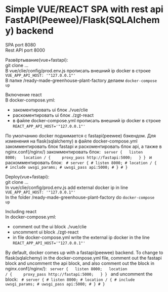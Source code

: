 # Simple VUE/REACT SPA with rest api FastAPI(Peewee)/Flask(SQLAlchemy) backend 

SPA port 8080<br/>
Rest API port 8000

Развёртывание(vue+fastapi):<br/>
git clone ...<br/>
В vue/clie/config/prod.env.js прописать внешний ip docker в строке <code>VUE_APP_API_HOST: '"127.0.0.1"'</code><br/>
В папке /ready-made-greenhouse-plant-factory делаем <code>docker-compose up</code><br/>

Включение react<br/>
В docker-compose.yml:<br/>
- закоментировать ui блок ./vue/clie<br/>
- раскоментировать ui блок ./zgt-react<br/>
- в файле docker-compose.yml прописать внешний ip docker в строке <code>REACT_APP_API_HOST='"127.0.0.1"'</code><br/>

По умолчанию docker поднимается с fastapi(peewee) бэкендом. Для изменения на flask(sqlalchemy) в файле docker-compose.yml закомментировать блок fastapi и раскоментировать блок api, а также в nginx.conf(/nginx/) закомментировать блок:
<code>
server {
&nbsp;&nbsp;listen 8000;
&nbsp;&nbsp;location / {
&nbsp;&nbsp;&nbsp;&nbsp;proxy_pass http://fastapi:5000;
&nbsp;&nbsp;}
}
</code>
и раскомментировать блок:
<code>
\# server {
\#   listen 8000;
\#     location / {
\#       include uwsgi_params;
\#       uwsgi_pass api:5000;
\#    }
\# }
</code>

Deploy(vue+fastapi):<br/>
git clone ...<br/>
In vue/clie/config/prod.env.js add external docker ip in line <code>VUE_APP_API_HOST: '"127.0.0.1"'</code><br/>
In the folder /ready-made-greenhouse-plant-factory do <code>docker-compose up</code><br/>

Including react<br/>
In docker-compose.yml:<br/>
- comment out the ui block ./vue/clie<br/>
- uncomment ui block ./zgt-react<br/>
- in file docker-compose.yml write the external ip docker in the line <code>REACT_APP_API_HOST='"127.0.0.1"'</code><br/>

By default, docker comes up with a fastapi(peewee) backend. To change to flask(sqlalchemy) in the docker-compose.yml file, comment out the fastapi block and uncomment the api block, and also comment out the block in nginx.conf(/nginx/):
<code>
server {
&nbsp;&nbsp;listen 8000;
&nbsp;&nbsp;location / {
&nbsp;&nbsp;&nbsp;&nbsp;proxy_pass http://fastapi:5000;
&nbsp;&nbsp;}
}
</code>
and uncomment the block:
<code>
\# server {
\#   listen 8000;
\#     location / {
\#       include uwsgi_params;
\#       uwsgi_pass api:5000;
\#    }
\# }
</code>

